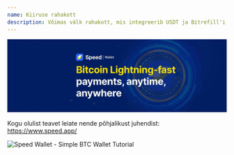 ```yaml
---
name: Kiiruse rahakott
description: Võimas välk rahakott, mis integreerib USDT ja Bitrefill'i
---
```

![cover](assets/cover.webp)

Kogu olulist teavet leiate nende põhjalikust juhendist: https://www.speed.app/

![ Speed Wallet - Simple BTC Wallet Tutorial ](https://youtu.be/2o8gH-D89HI?si=7dDRBIZiIW4Tp4ka)
